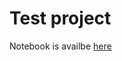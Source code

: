 # Test project

Notebook is availbe [here](https://github.com/data-science-USC/test/blob/master/notebooks/module1.ipynb)
